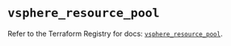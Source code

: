 # `vsphere_resource_pool`

Refer to the Terraform Registry for docs: [`vsphere_resource_pool`](https://registry.terraform.io/providers/hashicorp/vsphere/2.9.3/docs/resources/resource_pool).
